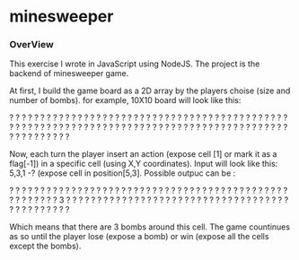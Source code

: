 # minesweeper
### OverView
This exercise I wrote in JavaScript using NodeJS.
The project is the backend of minesweeper game.

At first, I build the game board as a 2D array by the players choise (size and number of bombs).
for example, 10X10 board will look like this:

? ? ? ? ? ? ? ? ? ?
? ? ? ? ? ? ? ? ? ?
? ? ? ? ? ? ? ? ? ?
? ? ? ? ? ? ? ? ? ?
? ? ? ? ? ? ? ? ? ?
? ? ? ? ? ? ? ? ? ?
? ? ? ? ? ? ? ? ? ?
? ? ? ? ? ? ? ? ? ?
? ? ? ? ? ? ? ? ? ?
? ? ? ? ? ? ? ? ? ?

Now, each turn the player insert an action (expose cell [1] or mark it as a flag[-1]) in a specific cell (using X,Y coordinates).
Input will look like this: 5,3,1 -? (expose cell in position[5,3].
Possible outpuc can be :

? ? ? ? ? ? ? ? ? ? 
? ? ? ? ? ? ? ? ? ? 
? ? ? ? ? ? ? ? ? ? 
? ? ? ? ? ? ? ? ? ? 
? ? ? ? ? ? ? ? ? ? 
? ? ? 3 ? ? ? ? ? ? 
? ? ? ? ? ? ? ? ? ? 
? ? ? ? ? ? ? ? ? ?
? ? ? ? ? ? ? ? ? ?
? ? ? ? ? ? ? ? ? ?

Which means that there are 3 bombs around this cell.
The game countinues as so until the player lose (expose a bomb) or win (expose all the cells except the bombs).

